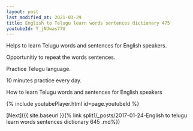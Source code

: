 ```yaml
---
layout: post
last_modified_at: 2021-03-29
title: English to Telugu learn words sentences dictionary 475 
youtubeId: T_jNJwas77U
---
```

 
 
Helps to learn Telugu words and sentences for English speakers.

Opportunitiy to repeat the words sentences. 

Practice Telugu language. 
 
10 minutes practice every day. 
 
How to learn Telugu words and sentences for English speakers 
 
{% include youtubePlayer.html id=page.youtubeId %}
 
 
[Next]({{ site.baseurl }}{% link  split1/_posts/2017-01-24-English to telugu learn words sentences dictionary 645 .md%})
 
